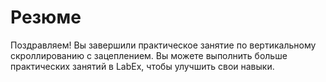 # Резюме

Поздравляем! Вы завершили практическое занятие по вертикальному скроллированию с зацеплением. Вы можете выполнить больше практических занятий в LabEx, чтобы улучшить свои навыки.
